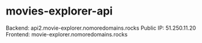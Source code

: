 # movies-explorer-api

Backend: api2.movie-explorer.nomoredomains.rocks
Public IP: 51.250.11.20
Frontend: movie-explorer.nomoredomains.rocks

